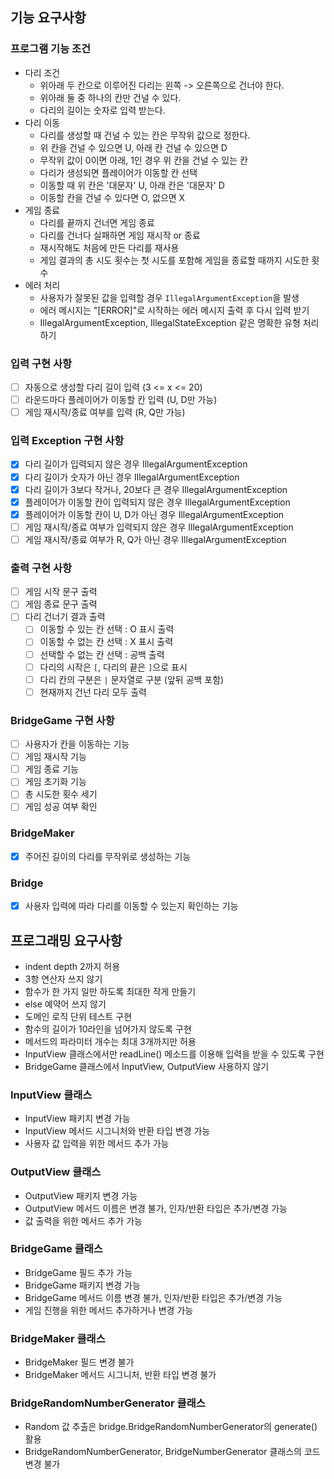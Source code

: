 ## 기능 요구사항

### 프로그램 기능 조건

- 다리 조건
  - 위아래 두 칸으로 이루어진 다리는 왼쪽 -> 오른쪽으로 건너야 한다.
  - 위아래 둘 중 하나의 칸만 건널 수 있다.
  - 다리의 길이는 숫자로 입력 받는다.
- 다리 이동
  - 다리를 생성할 때 건널 수 있는 칸은 무작위 값으로 정한다.
  - 위 칸을 건널 수 있으면 U, 아래 칸 건널 수 있으면 D
  - 무작위 값이 0이면 아래, 1인 경우 위 칸을 건널 수 있는 칸
  - 다리가 생성되면 플레이어가 이동할 칸 선택
  - 이동할 때 위 칸은 '대문자' U, 아래 칸은 '대문자' D
  - 이동할 칸을 건널 수 있다면 O, 없으면 X
- 게임 종료
  - 다리를 끝까지 건너면 게임 종료
  - 다리를 건너다 실패하면 게임 재시작 or 종료
  - 재시작해도 처음에 만든 다리를 재사용
  - 게임 결과의 총 시도 횟수는 첫 시도를 포함해 게임을 종료할 때까지 시도한 횟수
- 에러 처리
  - 사용자가 잘못된 값을 입력할 경우 `IllegalArgumentException`을 발생
  - 에러 메시지는 "[ERROR]"로 시작하는 에러 메시지 출력 후 다시 입력 받기
  - IllegalArgumentException, IllegalStateException 같은 명확한 유형 처리하기
### 입력 구현 사항
- [ ] 자동으로 생성할 다리 길이 입력 (3 <= x <= 20)
- [ ] 라운드마다 플레이어가 이동할 칸 입력 (U, D만 가능)
- [ ] 게임 재시작/종료 여부를 입력 (R, Q만 가능)
### 입력 Exception 구현 사항
- [X] 다리 길이가 입력되지 않은 경우 IllegalArgumentException
- [X] 다리 길이가 숫자가 아닌 경우 IllegalArgumentException
- [X] 다리 길이가 3보다 작거나, 20보다 큰 경우 IllegalArgumentException
- [X] 플레이어가 이동할 칸이 입력되지 않은 경우 IllegalArgumentException
- [X] 플레이어가 이동할 칸이 U, D가 아닌 경우 IllegalArgumentException
- [ ] 게임 재시작/종료 여부가 입력되지 않은 경우 IllegalArgumentException
- [ ] 게임 재시작/종료 여부가 R, Q가 아닌 경우 IllegalArgumentException
### 출력 구현 사항
- [ ] 게임 시작 문구 출력
- [ ] 게임 종료 문구 출력
- [ ] 다리 건너기 결과 출력
  - [ ] 이동할 수 있는 칸 선택 : O 표시 출력
  - [ ] 이동할 수 없는 칸 선택 : X 표시 출력
  - [ ] 선택할 수 없는 칸 선택 : 공백 출력
  - [ ] 다리의 시작은 `[`, 다리의 끝은 `]`으로 표시
  - [ ] 다리 칸의 구분은 `|` 문자열로 구분 (앞뒤 공백 포함)
  - [ ] 현재까지 건넌 다리 모두 출력
### BridgeGame 구현 사항
- [ ] 사용자가 칸을 이동하는 기능
- [ ] 게임 재시작 기능
- [ ] 게임 종료 기능
- [ ] 게임 초기화 기능
- [ ] 총 시도한 횟수 세기
- [ ] 게임 성공 여부 확인
### BridgeMaker
- [X] 주어진 길이의 다리를 무작위로 생성하는 기능
### Bridge
- [X] 사용자 입력에 따라 다리를 이동할 수 있는지 확인하는 기능
## 프로그래밍 요구사항
- indent depth 2까지 허용
- 3항 연산자 쓰지 않기
- 함수가 한 가지 일만 하도록 최대한 작게 만들기
- else 예약어 쓰지 않기
- 도메인 로직 단위 테스트 구현
- 함수의 길이가 10라인을 넘어가지 않도록 구현
- 메서드의 파라미터 개수는 최대 3개까지만 허용
- InputView 클래스에서만 readLine() 메소드를 이용해 입력을 받을 수 있도록 구현
- BridgeGame 클래스에서 InputView, OutputView 사용하지 않기
### InputView 클래스
- InputView 패키지 변경 가능
- InputView 메서드 시그니처와 반환 타입 변경 가능
- 사용자 값 입력을 위한 메서드 추가 가능
### OutputView 클래스
- OutputView 패키지 변경 가능
- OutputView 메서드 이름은 변경 불가, 인자/반환 타입은 추가/변경 가능
- 값 출력을 위한 메서드 추가 가능
### BridgeGame 클래스
- BridgeGame 필드 추가 가능
- BridgeGame 패키지 변경 가능
- BridgeGame 메서드 이름 변경 불가, 인자/반환 타입은 추가/변경 가능
- 게임 진행을 위한 메서드 추가하거나 변경 가능
### BridgeMaker 클래스
- BridgeMaker 필드 변경 불가
- BridgeMaker 메서드 시그니처, 반환 타입 변경 불가
### BridgeRandomNumberGenerator 클래스
- Random 값 추출은 bridge.BridgeRandomNumberGenerator의 generate() 활용
- BridgeRandomNumberGenerator, BridgeNumberGenerator 클래스의 코드 변경 불가

